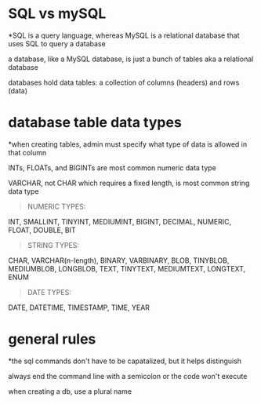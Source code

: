 # SQL vs mySQL

*SQL is a query language, whereas MySQL is a relational database that uses SQL to query a database

a database, like a MySQL database, is just a bunch of tables aka a relational database

databases hold data tables: a collection of columns (headers) and rows (data)

# database table data types

*when creating tables, admin must specify what type of data is allowed in that column

INTs, FLOATs, and BIGINTs are most common numeric data type

VARCHAR, not CHAR which requires a fixed length, is most common string data type

> NUMERIC TYPES:

INT, SMALLINT, TINYINT,
MEDIUMINT, BIGINT, DECIMAL,
NUMERIC, FLOAT, DOUBLE, BIT

> STRING TYPES:

CHAR, VARCHAR(n-length), BINARY, 
VARBINARY, BLOB, TINYBLOB,
MEDIUMBLOB, LONGBLOB, TEXT,
TINYTEXT, MEDIUMTEXT, LONGTEXT,
ENUM

> DATE TYPES:

DATE, DATETIME, TIMESTAMP, 
TIME, YEAR

# general rules

*the sql commands don't have to be capatalized, but it helps distinguish

always end the command line with a semicolon or the code won't execute

when creating a db, use a plural name


